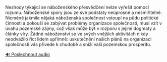 
Neshody týkající se náboženského přesvědčení nelze vyřešit pomocí rozumu. Náboženské spory jsou ze své podstaty neúprosné a nesmiřitelné. Nicméně jakmile nějaká náboženská společnost vstoupí na půdu politické činnosti a pokouší se zabývat problémy organizace společnosti, musí vzít v úvahu pozemské zájmy, což však může být v rozporu s jejími dogmaty a články víry. Žádné náboženství se ve svých vnějších aktivitách nikdy neodvážilo říct lidem upřímně: uskutečnění našich plánů na organizaci společnosti vás přivede k chudobě a sníží vaši pozemskou prosperitu.

[🔊 Poslechnout audio](/data/7-paragraphs/audio/chapter_38/para_002-Neshody-tkajc-se-nboenskho-pesvden-nelze.mp3)

